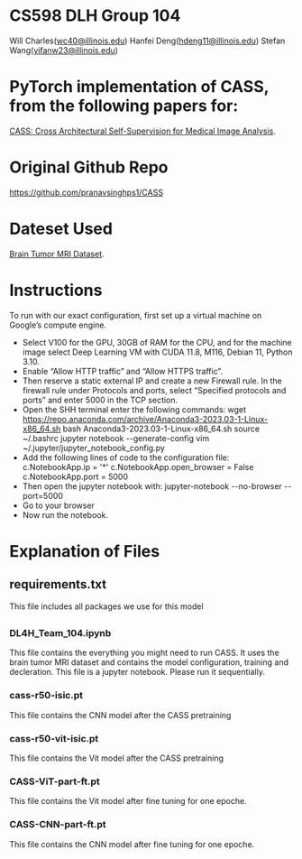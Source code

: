 # CS598 DLH Group 104

Will Charles(wc40@illinois.edu) 
Hanfei Deng(hdeng11@illinois.edu) 
Stefan Wang(yifanw23@illinois.edu)


# PyTorch implementation of **CASS**, from the following papers for:


[CASS: Cross Architectural Self-Supervision for Medical Image Analysis](https://arxiv.org/abs/2206.04170). 

# Original Github Repo
https://github.com/pranavsinghps1/CASS

# Dateset Used
[Brain Tumor MRI Dataset](https://www.kaggle.com/datasets/masoudnickparvar/brain-tumor-mri-dataset). 

# Instructions 
To run with our exact configuration, first set up a virtual machine on Google’s compute engine. 
- Select V100 for the GPU, 30GB of RAM for the CPU,  and for the machine image select Deep Learning VM with CUDA 11.8, M116, Debian 11, Python 3.10.
- Enable “Allow HTTP traffic” and “Allow HTTPS traffic”. 
- Then reserve a static external IP and create a new Firewall rule.  In the firewall rule under Protocols and ports, select “Specified protocols and ports” and enter 5000 in the TCP section.
- Open the SHH terminal enter the following commands:
	wget https://repo.anaconda.com/archive/Anaconda3-2023.03-1-Linux-x86_64.sh
	bash Anaconda3-2023.03-1-Linux-x86_64.sh
	source ~/.bashrc
	jupyter notebook --generate-config
	vim ~/.jupyter/jupyter_notebook_config.py
- Add the following lines of code to the configuration file:
	c.NotebookApp.ip = '*'
	c.NotebookApp.open_browser = False
	c.NotebookApp.port = 5000
- Then open the jupyter notebook with:
	jupyter-notebook --no-browser --port=5000
- Go to your browser
- Now run the notebook.


# Explanation of Files 

## requirements.txt

This file includes all packages we use for this model

##
### DL4H_Team_104.ipynb
This file contains the everything you might need to run CASS. It uses the brain tumor MRI dataset and contains the model configuration, training and decleration. This file is a jupyter notebook. Please run it sequentially.

### cass-r50-isic.pt

This file contains the CNN model after the CASS pretraining

### cass-r50-vit-isic.pt

This file contains the Vit model after the CASS pretraining

### CASS-ViT-part-ft.pt
This file contains the Vit model after fine tuning for one epoche.

### CASS-CNN-part-ft.pt
This file contains the CNN model after fine tuning for one epoche.

